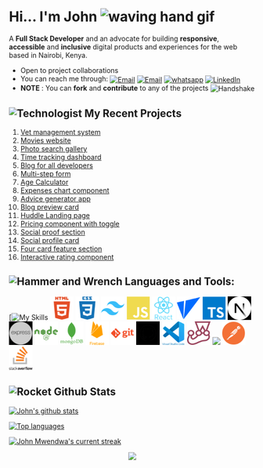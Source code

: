 # Hi... I'm John  <img src="https://user-images.githubusercontent.com/72663882/171687151-bb31c996-c9d2-49c8-b593-734946893b23.gif" alt="waving hand gif" aria-hidden="true" width="40" />

A **Full Stack Developer**  and an advocate for building **responsive**, **accessible** and **inclusive** digital products and experiences for the web based in Nairobi, Kenya. 
- Open to project collaborations
- You can reach me through: <a href="https://johnmwendwa.vercel.app" title="Portfolio"><img alt="Email"  src="https://img.shields.io/badge/website-f59042?style=for-the-badge&logo=About.me&logoColor=white" height="30" align="center"/></a> <a href="mailto:dev.johnmwendwa@gmail.com" title="Email"><img alt="Email" src="https://img.shields.io/badge/Gmail-D14836?style=for-the-badge&logo=gmail&logoColor=white" height="30" align="center"/></a> <a href="https://wa.me/254747237927" title="Whatsapp"><img alt="whatsapp"  src="https://img.shields.io/badge/WhatsApp-25D366?style=for-the-badge&logo=whatsapp&logoColor=white" height="30" align="center"/></a> <a href="https://www.linkedin.com/in/john-mwendwa/"><img  alt="LinkedIn" title="LinkedIn" src="https://img.shields.io/static/v1?message=LinkedIn&logo=linkedin&label=&color=0077B5&logoColor=white&labelColor=&style=for-the-badge" height="30" align="center" /></a> 
- **NOTE** : You can **fork** and **contribute** to any of the projects <img src="https://raw.githubusercontent.com/Tarikul-Islam-Anik/Animated-Fluent-Emojis/master/Emojis/Hand%20gestures/Handshake.png" alt="Handshake" width="25" height="25" align="center" />

[- Currently working on <a href="https://book-commerce-murex.vercel.app/">book commerce</a>]::
 
## <img src="https://raw.githubusercontent.com/Tarikul-Islam-Anik/Animated-Fluent-Emojis/master/Emojis/People/Technologist.png" alt="Technologist" width="30" height="30" /> My Recent Projects 

 1. [Vet management system](https://vet-management-system.vercel.app/)
 2. [Movies website](https://react-movies-lac.vercel.app/)
 3. [Photo search gallery](https://next-gallery-johnmwendwa.vercel.app/)
 4. [Time tracking dashboard](https://johnmwendwa.github.io/time-tracking-dashboard/)
 5. [Blog for all developers](https://developers-home.vercel.app/)
 6. [Multi-step form](https://johnmwendwa.github.io/advanced-multi-step-form/)
 7. [Age Calculator](https://johnmwendwa.github.io/age-calculator/)
 8. [Expenses chart component](https://johnmwendwa.github.io/expenses-chart-component/)
 9. [Advice generator app](https://johnmwendwa.github.io/advice-generator-app/)
 10. [Blog preview card](https://johnmwendwa.github.io/blog-preview-card)
 11. [Huddle Landing page](https://johnmwendwa.github.io/huddle-landing-page/)
 12. [Pricing component with toggle](https://johnmwendwa.github.io/pricing-component-with-toggle)
 13. [Social proof section](https://johnmwendwa.github.io/social-proof-section/)
 14. [Social profile card](https://johnmwendwa.github.io/social-profile-card/)
 15. [Four card feature section](https://johnmwendwa.github.io/four-card-feature-section)
 16. [Interactive rating component](https://johnmwendwa.github.io/interactive-rating-component)

## <img src="https://raw.githubusercontent.com/Tarikul-Islam-Anik/Animated-Fluent-Emojis/master/Emojis/Objects/Hammer%20and%20Wrench.png" alt="Hammer and Wrench" width="30" height="30" /> **Languages and Tools:** 
[![My Skills](https://upload.wikimedia.org/wikipedia/commons/4/48/BLANK_ICON.png)
<img src="https://github.com/devicons/devicon/blob/master/icons/html5/html5-plain-wordmark.svg" width=48>
<img src="https://github.com/devicons/devicon/blob/master/icons/css3/css3-plain-wordmark.svg" width=48>
<img src="https://github.com/devicons/devicon/blob/master/icons/tailwindcss/tailwindcss-original.svg" width=48>
<img src="https://github.com/devicons/devicon/blob/master/icons/javascript/javascript-plain.svg" width=48>
<img src="https://github.com/devicons/devicon/blob/master/icons/react/react-original-wordmark.svg" width=48>
<img src="https://github.com/devicons/devicon/blob/master/icons/vite/vite-original.svg" width=48>
<img src="https://github.com/devicons/devicon/blob/master/icons/typescript/typescript-plain.svg" width=48>
<img src="https://github.com/devicons/devicon/blob/master/icons/nextjs/nextjs-original.svg" width=48 style="filter: invert(100%);">
<img src="/express-js.png" width=48 style="filter: invert(100%);">
<img src="https://github.com/devicons/devicon/blob/master/icons/nodejs/nodejs-plain-wordmark.svg" width=48>
<img src="https://github.com/devicons/devicon/blob/master/icons/mongodb/mongodb-plain-wordmark.svg" width=48>
<img src="https://github.com/devicons/devicon/blob/master/icons/firebase/firebase-plain-wordmark.svg" width=48>
<img src="https://github.com/devicons/devicon/blob/master/icons/git/git-plain-wordmark.svg" width=48>
<img src="/github.png" width=48 style="filter: invert(100%);">
<img src="https://github.com/devicons/devicon/blob/master/icons/vscode/vscode-original-wordmark.svg" width=48>
<img src="https://github.com/devicons/devicon/blob/master/icons/jest/jest-plain.svg" width=48>
<img src="https://www.google.com/url?sa=i&url=https%3A%2F%2Fwww.npmjs.com%2Fpackage%2Fstyled-components&psig=AOvVaw2DOjza9xHRG0VbtdO66rbS&ust=1716384983631000&source=images&cd=vfe&opi=89978449&ved=0CBAQjRxqFwoTCLjEpb3unoYDFQAAAAAdAAAAABAD" width=48>
<img src="https://github.com/devicons/devicon/blob/master/icons/postman/postman-plain.svg" width=48>
<img src="https://github.com/devicons/devicon/blob/master/icons/stackoverflow/stackoverflow-original-wordmark.svg" width=48>

## <img src="https://raw.githubusercontent.com/Tarikul-Islam-Anik/Animated-Fluent-Emojis/master/Emojis/Travel%20and%20places/Rocket.png" alt="Rocket" width="30" height="30" /> Github Stats 

 [![John's github stats](https://bad-apple-github-readme.vercel.app/api?username=johnmwendwa&show_icons=true&count_private=true&line_height=20&icon_color=00b3ff&theme=blue-green&title_color=00b3ff)](#)
 
 [![Top languages](https://github-readme-mwendwa.vercel.app/api/top-langs/?username=johnmwendwa&layout=compact&count_private=true&theme=blue-green&title_color=00b3ff)](#)

[![John Mwendwa's current streak](https://streak-stats.demolab.com/?user=johnmwendwa&count_private=true&theme=blue-green&title_color=00b3ff)](#)

<p align="center">
     <img src="https://capsule-render.vercel.app/api?type=waving&color=gradient&height=100&section=footer"/>
</p>

